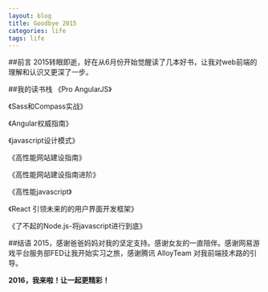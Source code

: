 ```yaml
---
layout: blog
title: Goodbye 2015
categories: life
tags: life
---
```

##前言
2015转眼即逝，好在从6月份开始觉醒读了几本好书，让我对web前端的理解和认识又更深了一步。

##我的读书栈
《Pro AngularJS》

《Sass和Compass实战》

《Angular权威指南》

《javascript设计模式》

《高性能网站建设指南》

《高性能网站建设指南进阶》

《高性能javascript》

《React 引领未来的的用户界面开发框架》

《了不起的Node.js-将javascript进行到底》


##结语
2015，感谢爸爸妈妈对我的坚定支持。感谢女友的一直陪伴。感谢网易游戏平台服务部FED让我开始实习之旅，感谢腾讯 AlloyTeam 对我前端技术路的引导。

**2016，我来啦！让一起更精彩！**
